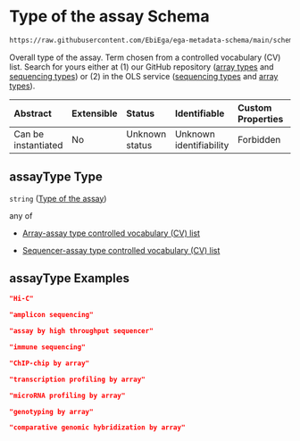 # Type of the assay Schema

```txt
https://raw.githubusercontent.com/EbiEga/ega-metadata-schema/main/schemas/EGA.experiment.json#/properties/assayTypeDescriptor/properties/assayType
```

Overall type of the assay. Term chosen from a controlled vocabulary (CV) list. Search for yours either at (1) our GitHub repository ([array types](https://github.com/EbiEga/ega-metadata-schema/tree/main/schemas/controlled_vocabulary_schemas/EGA.cv.assayType_by_array.json) and [sequencing types](https://github.com/EbiEga/ega-metadata-schema/tree/main/schemas/controlled_vocabulary_schemas/EGA.cv.assayType_by_sequencer.json)) or (2) in the OLS service ([sequencing types](http://www.ebi.ac.uk/efo/EFO_0003740) and [array types](http://www.ebi.ac.uk/efo/EFO_0002696)).

| Abstract            | Extensible | Status         | Identifiable            | Custom Properties | Additional Properties | Access Restrictions | Defined In                                                                           |
| :------------------ | :--------- | :------------- | :---------------------- | :---------------- | :-------------------- | :------------------ | :----------------------------------------------------------------------------------- |
| Can be instantiated | No         | Unknown status | Unknown identifiability | Forbidden         | Allowed               | none                | [EGA.experiment.json\*](../../../schemas/EGA.experiment.json "open original schema") |

## assayType Type

`string` ([Type of the assay](ega-9-properties-type-of-assay-properties-type-of-the-assay.md))

any of

*   [Array-assay type controlled vocabulary (CV) list](ega-9-properties-type-of-assay-properties-type-of-the-assay-anyof-array-assay-type-controlled-vocabulary-cv-list.md "check type definition")

*   [Sequencer-assay type controlled vocabulary (CV) list](ega-9-properties-type-of-assay-properties-type-of-the-assay-anyof-sequencer-assay-type-controlled-vocabulary-cv-list.md "check type definition")

## assayType Examples

```json
"Hi-C"
```

```json
"amplicon sequencing"
```

```json
"assay by high throughput sequencer"
```

```json
"immune sequencing"
```

```json
"ChIP-chip by array"
```

```json
"transcription profiling by array"
```

```json
"microRNA profiling by array"
```

```json
"genotyping by array"
```

```json
"comparative genomic hybridization by array"
```

